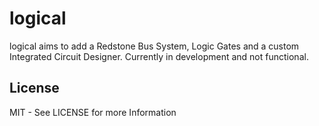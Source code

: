 # logical

logical aims to add a Redstone Bus System, Logic Gates and a custom Integrated Circuit Designer.
Currently in development and not functional.

## License

MIT - See LICENSE for more Information
